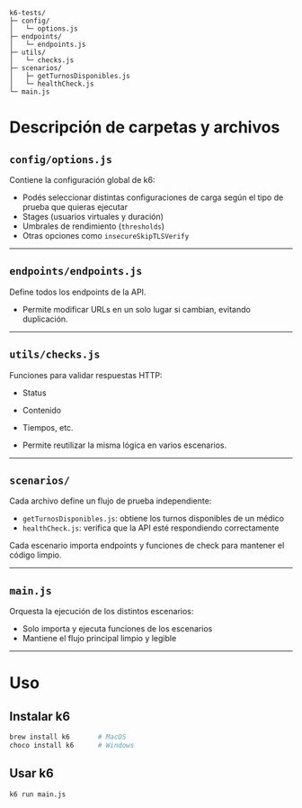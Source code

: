 ```
k6-tests/
├─ config/
│   └─ options.js
├─ endpoints/
│   └─ endpoints.js
├─ utils/
│   └─ checks.js
├─ scenarios/
│   ├─ getTurnosDisponibles.js
│   └─ healthCheck.js
└─ main.js
```

# Descripción de carpetas y archivos

## `config/options.js`
Contiene la configuración global de k6:

- Podés seleccionar distintas configuraciones de carga según el tipo de prueba que quieras ejecutar
- Stages (usuarios virtuales y duración)
- Umbrales de rendimiento (`thresholds`)
- Otras opciones como `insecureSkipTLSVerify`

---

## `endpoints/endpoints.js`
Define todos los endpoints de la API.

- Permite modificar URLs en un solo lugar si cambian, evitando duplicación.

---

## `utils/checks.js`
Funciones para validar respuestas HTTP:

- Status
- Contenido
- Tiempos, etc.

- Permite reutilizar la misma lógica en varios escenarios.

---

## `scenarios/`
Cada archivo define un flujo de prueba independiente:

- `getTurnosDisponibles.js`: obtiene los turnos disponibles de un médico
- `healthCheck.js`: verifica que la API esté respondiendo correctamente

Cada escenario importa endpoints y funciones de check para mantener el código limpio.

---

## `main.js`
Orquesta la ejecución de los distintos escenarios:

- Solo importa y ejecuta funciones de los escenarios
- Mantiene el flujo principal limpio y legible

---

# Uso

## Instalar k6

```bash
brew install k6       # MacOS
choco install k6      # Windows

```

## Usar k6

```bash
k6 run main.js
```


